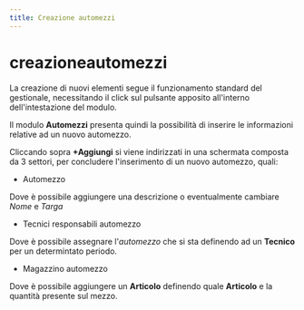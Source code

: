 ```yaml
---
title: Creazione automezzi
---
```


# creazioneautomezzi

La creazione di nuovi elementi segue il funzionamento standard del gestionale, necessitando il click sul pulsante apposito all'interno dell'intestazione del modulo.

Il modulo **Automezzi** presenta quindi la possibilità di inserire le informazioni relative ad un nuovo automezzo.

Cliccando sopra **+Aggiungi** si viene indirizzati in una schermata composta da 3 settori, per concludere l'inserimento di un nuovo automezzo, quali:

* Automezzo

Dove è possibile aggiungere una descrizione o eventualmente cambiare _Nome_ e _Targa_

* Tecnici responsabili automezzo

Dove è possibile assegnare l'_automezzo_ che si sta definendo ad un **Tecnico** per un determintato periodo.

* Magazzino automezzo

Dove è possibile aggiungere un **Articolo** definendo quale **Articolo** e la quantità presente sul mezzo.

